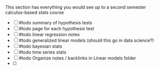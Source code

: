 This section has everything you would see up to a second semester calculus-based stats course

- [ ] #todo summary of hypothesis tests
- [ ] #todo page for each hypothesis test
- [ ] #todo linear regression notes
- [ ] #todo generalized linear models (should this go in data science?)
- [ ] #todo bayesian stats
- [ ] #todo time series stats
- [ ] #todo Organize notes / backlinks in Linear models folder
- [ ] 
